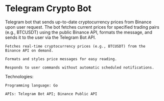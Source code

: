 # Telegram Crypto Bot
Telegram bot that sends up-to-date cryptocurrency prices from Binance upon user request. The bot fetches current prices for specified trading pairs (e.g., BTCUSDT) using the public Binance API, formats the message, and sends it to the user via the Telegram Bot API.

    Fetches real-time cryptocurrency prices (e.g., BTCUSDT) from the Binance API on demand.

    Formats and styles price messages for easy reading.

    Responds to user commands without automatic scheduled notifications.

Technologies:

    Programming language: Go

    APIs: Telegram Bot API; Binance Public API
